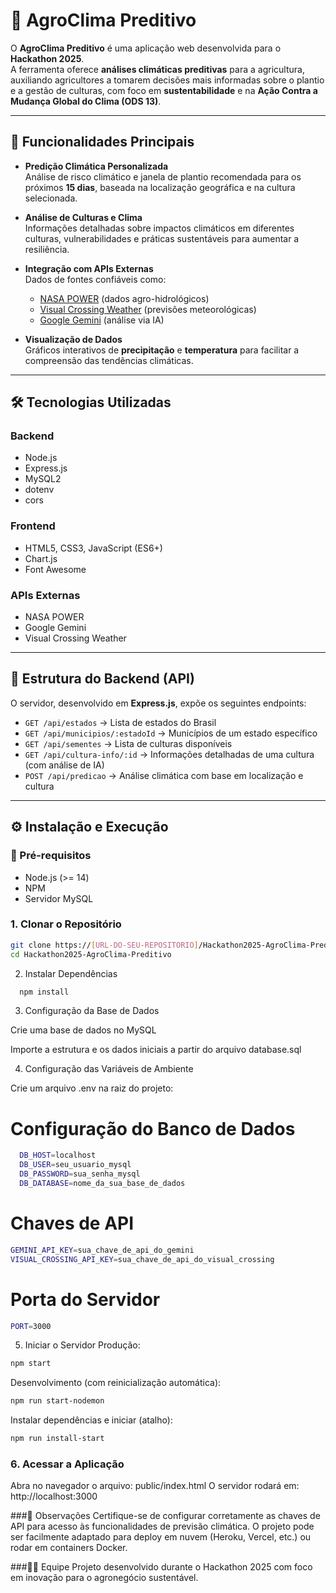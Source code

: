 # 🌱 AgroClima Preditivo

O **AgroClima Preditivo** é uma aplicação web desenvolvida para o **Hackathon 2025**.  
A ferramenta oferece **análises climáticas preditivas** para a agricultura, auxiliando agricultores a tomarem decisões mais informadas sobre o plantio e a gestão de culturas, com foco em **sustentabilidade** e na **Ação Contra a Mudança Global do Clima (ODS 13)**.

---

## 🚀 Funcionalidades Principais

- **Predição Climática Personalizada**  
  Análise de risco climático e janela de plantio recomendada para os próximos **15 dias**, baseada na localização geográfica e na cultura selecionada.

- **Análise de Culturas e Clima**  
  Informações detalhadas sobre impactos climáticos em diferentes culturas, vulnerabilidades e práticas sustentáveis para aumentar a resiliência.

- **Integração com APIs Externas**  
  Dados de fontes confiáveis como:
  - [NASA POWER](https://power.larc.nasa.gov/) (dados agro-hidrológicos)  
  - [Visual Crossing Weather](https://www.visualcrossing.com/) (previsões meteorológicas)  
  - [Google Gemini](https://deepmind.google/technologies/gemini/) (análise via IA)  

- **Visualização de Dados**  
  Gráficos interativos de **precipitação** e **temperatura** para facilitar a compreensão das tendências climáticas.

---

## 🛠️ Tecnologias Utilizadas

### Backend
- Node.js  
- Express.js  
- MySQL2  
- dotenv  
- cors  

### Frontend
- HTML5, CSS3, JavaScript (ES6+)  
- Chart.js  
- Font Awesome  

### APIs Externas
- NASA POWER  
- Google Gemini  
- Visual Crossing Weather  

---

## 🔧 Estrutura do Backend (API)

O servidor, desenvolvido em **Express.js**, expõe os seguintes endpoints:

- `GET /api/estados` → Lista de estados do Brasil  
- `GET /api/municipios/:estadoId` → Municípios de um estado específico  
- `GET /api/sementes` → Lista de culturas disponíveis  
- `GET /api/cultura-info/:id` → Informações detalhadas de uma cultura (com análise de IA)  
- `POST /api/predicao` → Análise climática com base em localização e cultura  

---

## ⚙️ Instalação e Execução

### 🔑 Pré-requisitos
- Node.js (>= 14)  
- NPM  
- Servidor MySQL  

### 1. Clonar o Repositório
```bash
git clone https://[URL-DO-SEU-REPOSITORIO]/Hackathon2025-AgroClima-Preditivo.git
cd Hackathon2025-AgroClima-Preditivo
```
2. Instalar Dependências

```bash 
  npm install
```

3. Configuração da Base de Dados

Crie uma base de dados no MySQL

Importe a estrutura e os dados iniciais a partir do arquivo database.sql

4. Configuração das Variáveis de Ambiente

Crie um arquivo .env na raiz do projeto:

# Configuração do Banco de Dados
```bash
  DB_HOST=localhost
  DB_USER=seu_usuario_mysql
  DB_PASSWORD=sua_senha_mysql
  DB_DATABASE=nome_da_sua_base_de_dados
```
# Chaves de API
```bash
GEMINI_API_KEY=sua_chave_de_api_do_gemini
VISUAL_CROSSING_API_KEY=sua_chave_de_api_do_visual_crossing
```
# Porta do Servidor
```bash
PORT=3000
```
5. Iniciar o Servidor
Produção:
```bash
npm start
```

Desenvolvimento (com reinicialização automática):
```bash
npm run start-nodemon
```

Instalar dependências e iniciar (atalho):
```bash
npm run install-start
```

### 6. Acessar a Aplicação
Abra no navegador o arquivo:
public/index.html
O servidor rodará em: http://localhost:3000

###📌 Observações
Certifique-se de configurar corretamente as chaves de API para acesso às funcionalidades de previsão climática.
O projeto pode ser facilmente adaptado para deploy em nuvem (Heroku, Vercel, etc.) ou rodar em containers Docker.

###👨‍💻 Equipe
Projeto desenvolvido durante o Hackathon 2025 com foco em inovação para o agronegócio sustentável.
